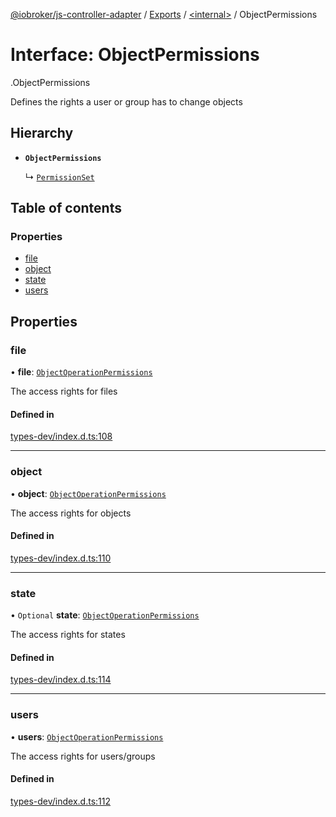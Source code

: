 [@iobroker/js-controller-adapter](../README.md) / [Exports](../modules.md) / [<internal\>](../modules/internal_.md) / ObjectPermissions

# Interface: ObjectPermissions

[<internal>](../modules/internal_.md).ObjectPermissions

Defines the rights a user or group has to change objects

## Hierarchy

- **`ObjectPermissions`**

  ↳ [`PermissionSet`](internal_.PermissionSet.md)

## Table of contents

### Properties

- [file](internal_.ObjectPermissions.md#file)
- [object](internal_.ObjectPermissions.md#object)
- [state](internal_.ObjectPermissions.md#state)
- [users](internal_.ObjectPermissions.md#users)

## Properties

### file

• **file**: [`ObjectOperationPermissions`](internal_.ObjectOperationPermissions.md)

The access rights for files

#### Defined in

[types-dev/index.d.ts:108](https://github.com/ioBroker/ioBroker.js-controller/blob/7a194a15/packages/types-dev/index.d.ts#L108)

___

### object

• **object**: [`ObjectOperationPermissions`](internal_.ObjectOperationPermissions.md)

The access rights for objects

#### Defined in

[types-dev/index.d.ts:110](https://github.com/ioBroker/ioBroker.js-controller/blob/7a194a15/packages/types-dev/index.d.ts#L110)

___

### state

• `Optional` **state**: [`ObjectOperationPermissions`](internal_.ObjectOperationPermissions.md)

The access rights for states

#### Defined in

[types-dev/index.d.ts:114](https://github.com/ioBroker/ioBroker.js-controller/blob/7a194a15/packages/types-dev/index.d.ts#L114)

___

### users

• **users**: [`ObjectOperationPermissions`](internal_.ObjectOperationPermissions.md)

The access rights for users/groups

#### Defined in

[types-dev/index.d.ts:112](https://github.com/ioBroker/ioBroker.js-controller/blob/7a194a15/packages/types-dev/index.d.ts#L112)
